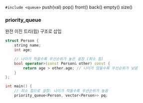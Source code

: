 `#include <queue>`
push(val)
pop()
front()
back()
empty()
size()

### priority_queue
완전 이진 트리(힙) 구조로 삽입
```cpp
struct Person {
    string name;
    int age;

    // 나이가 적을수록 우선순위가 높은 설정 (최소 힙)
    bool operator>(const Person& other) const {
        return age > other.age; // 나이가 많을수록 우선순위가 낮음
    }
};

int main() {
    // 최소 힙으로 설정: 나이가 적을수록 우선순위가 높음
    priority_queue<Person, vector<Person>> pq;
```